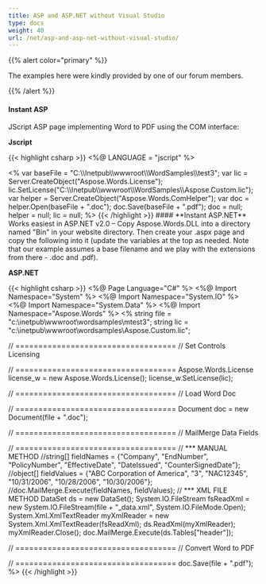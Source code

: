 ```yaml
---
title: ASP and ASP.NET without Visual Studio
type: docs
weight: 40
url: /net/asp-and-asp-net-without-visual-studio/
---
```


{{% alert color="primary" %}} 

The examples here were kindly provided by one of our forum members.

{{% /alert %}} 
#### **Instant ASP**
JScript ASP page implementing Word to PDF using the COM interface:

**Jscript**

{{< highlight csharp >}}
<%@ LANGUAGE = "jscript" %>
 <html>
 <body>
 <%
 var baseFile = "C:\\Inetpub\\wwwroot\\WordSamples\\test3";
 var lic = Server.CreateObject("Aspose.Words.License");
 lic.SetLicense("C:\\Inetpub\\wwwroot\\WordSamples\\Aspose.Custom.lic");
 var helper = Server.CreateObject("Aspose.Words.ComHelper");
 var doc = helper.Open(baseFile + ".doc");
 doc.Save(baseFile + ".pdf");
 doc = null;
 helper = null;
 lic = null;
 %>
 </body>
 </html>
{{< /highlight >}}
#### **Instant ASP.NET**
Works easiest in ASP.NET v2.0 – Copy Aspose.Words.DLL into a directory named "Bin" in your website directory. Then create your .aspx page and copy the following into it (update the variables at the top as needed. Note that our example assumes a base filename and we play with the extensions from there - .doc and .pdf).

**ASP.NET**

{{< highlight csharp >}}
 <%@ Page Language="C#" %>
 <%@ Import Namespace="System" %>
 <%@ Import Namespace="System.IO" %>
 <%@ Import Namespace="System.Data" %>
 <%@ Import Namespace="Aspose.Words" %>
 <%
 string file = "c:\\inetpub\\wwwroot\\wordsamples\\mtest3";
 string lic = "c:\\inetpub\\wwwroot\\wordsamples\\Aspose.Custom.lic";

 // ===================================
 //       Set Controls Licensing

 // ===================================
 Aspose.Words.License license_w = new Aspose.Words.License();
 license_w.SetLicense(lic);

 // ===================================
 //           Load Word Doc

 // ===================================
 Document doc = new Document(file + ".doc");

 // ===================================
 //       MailMerge Data Fields

 // ===================================
 // *** MANUAL METHOD
 //string[] fieldNames =  {"Company", "EndNumber", "PolicyNumber", "EffectiveDate", "DateIssued", "CounterSignedDate"};
 //object[] fieldValues = {"ABC Corporation of America", "3", "NAC12345", "10/31/2006", "10/28/2006", "10/30/2006"}; 
 //doc.MailMerge.Execute(fieldNames, fieldValues);
 // *** XML FILE METHOD
 DataSet ds = new DataSet();
 System.IO.FileStream fsReadXml = new System.IO.FileStream(file + "_data.xml", System.IO.FileMode.Open);
 System.Xml.XmlTextReader myXmlReader = new System.Xml.XmlTextReader(fsReadXml);
 ds.ReadXml(myXmlReader);
 myXmlReader.Close();
 doc.MailMerge.Execute(ds.Tables["header"]);

 // ===================================
 //        Convert Word to PDF

 // ===================================
 doc.Save(file + ".pdf");
%>
{{< /highlight >}}
